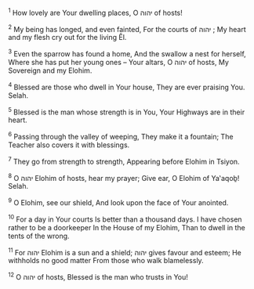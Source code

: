 <sup>1</sup> How lovely are Your dwelling places, O יהוה of hosts!

<sup>2</sup> My being has longed, and even fainted, For the courts of יהוה ; My heart and my flesh cry out for the living Ĕl.

<sup>3</sup> Even the sparrow has found a home, And the swallow a nest for herself, Where she has put her young ones – Your altars, O יהוה of hosts, My Sovereign and my Elohim.

<sup>4</sup> Blessed are those who dwell in Your house, They are ever praising You. Selah.

<sup>5</sup> Blessed is the man whose strength is in You, Your Highways are in their heart.

<sup>6</sup> Passing through the valley of weeping, They make it a fountain; The Teacher also covers it with blessings.

<sup>7</sup> They go from strength to strength, Appearing before Elohim in Tsiyon.

<sup>8</sup> O יהוה Elohim of hosts, hear my prayer; Give ear, O Elohim of Ya‛aqoḇ! Selah.

<sup>9</sup> O Elohim, see our shield, And look upon the face of Your anointed.

<sup>10</sup> For a day in Your courts Is better than a thousand days. I have chosen rather to be a doorkeeper In the House of my Elohim, Than to dwell in the tents of the wrong.

<sup>11</sup> For יהוה Elohim is a sun and a shield; יהוה gives favour and esteem; He withholds no good matter From those who walk blamelessly.

<sup>12</sup> O יהוה of hosts, Blessed is the man who trusts in You!

